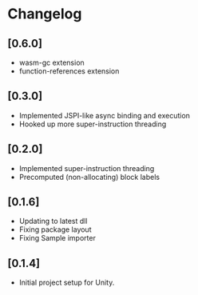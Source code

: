 # Changelog

## [0.6.0]
- wasm-gc extension
- function-references extension

## [0.3.0]
- Implemented JSPI-like async binding and execution
- Hooked up more super-instruction threading

## [0.2.0]
- Implemented super-instruction threading
- Precomputed (non-allocating) block labels

## [0.1.6]
- Updating to latest dll
- Fixing package layout
- Fixing Sample importer

## [0.1.4]
- Initial project setup for Unity.
